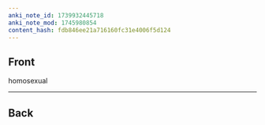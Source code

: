 ```yaml
---
anki_note_id: 1739932445718
anki_note_mod: 1745980854
content_hash: fdb846ee21a716160fc31e4006f5d124
---
```


## Front

homosexual

<hr/>

## Back